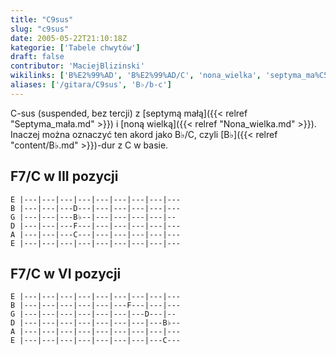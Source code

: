 ```yaml
---
title: "C9sus"
slug: "c9sus"
date: 2005-05-22T21:10:18Z
kategorie: ['Tabele chwytów']
draft: false
contributor: 'MaciejBlizinski'
wikilinks: ['B%E2%99%AD', 'B%E2%99%AD/C', 'nona_wielka', 'septyma_ma%C5%82a']
aliases: ['/gitara/C9sus', 'B♭/b-c']
---
```

C-sus (suspended, bez tercji) z [septymą małą]({{< relref "Septyma_mała.md" >}})
i [noną wielką]({{< relref "Nona_wielka.md" >}}). Inaczej można oznaczyć ten
akord jako B♭/C<!-- link nie odnosił się do niczego: 'content/B♭/C.md' wants to redirect to 'content/B♭/C.md', but 'content/B♭/C.md' will be deleted -->, czyli [B♭]({{< relref "content/B♭.md" >}})-dur z C w
basie.

## F7/C w III pozycji


```
E |---|---|---|---|---|---|---|---|---
B |---|---|---D---|---|---|---|---|---
G |---|---|---B♭--|---|---|---|---|--
D |---|---|---F---|---|---|---|---|---
A |---|---|---C---|---|---|---|---|---
E |---|---|---|---|---|---|---|---|---
```


## F7/C w VI pozycji


```
E |---|---|---|---|---|---|---|---|---
B |---|---|---|---|---|---F---|---|---
G |---|---|---|---|---|---|---D---|--
D |---|---|---|---|---|---|---|---B♭--
A |---|---|---|---|---|---|---|---|---
E |---|---|---|---|---|---|---|---C---
```


